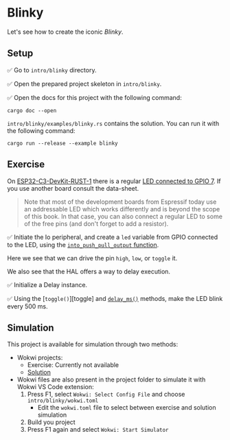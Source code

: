 # Blinky

Let's see how to create the iconic _Blinky_.


## Setup

✅ Go to `intro/blinky` directory.

✅ Open the prepared project skeleton in `intro/blinky`.

✅ Open the docs for this project with the following command:

```
cargo doc --open
```

`intro/blinky/examples/blinky.rs` contains the solution. You can run it with the following command:

```shell
cargo run --release --example blinky
```

## Exercise

On [ESP32-C3-DevKit-RUST-1] there is a regular [LED connected to GPIO 7]. If you use another board consult the data-sheet.

> Note that most of the development boards from Espressif today use an addressable LED which works differently and is beyond the scope of this book. In that case, you can also connect a regular LED to some of the free pins (and don't forget to add a resistor).

✅ Initiate the Io peripheral, and create a `led` variable from GPIO connected to the LED, using the
[`into_push_pull_output` function][into-push-pull-output].

Here we see that we can drive the pin `high`, `low`, or `toggle` it.

We also see that the HAL offers a way to delay execution.

✅ Initialize a Delay instance.

✅ Using the [`toggle()`][toggle] and [`delay_ms()`][delay-ms] methods, make the LED blink every 500 ms.


[ESP32-C3-DevKit-RUST-1]:  https://github.com/esp-rs/esp-rust-board
[LED connected to GPIO 7]: https://github.com/esp-rs/esp-rust-board#pin-layout
[into-push-pull-output]: https://docs.esp-rs.org/esp-hal/esp-hal/0.16.1/esp32c3/esp_hal/gpio/struct.GpioPin.html#method.into_push_pull_output
[toogle]: https://docs.rs/embedded-hal/0.2.7/embedded_hal/digital/v2/trait.ToggleableOutputPin.html#tymethod.toggle
[delay-ms]: https://docs.rs/embedded-hal/0.2.7/embedded_hal/blocking/delay/trait.DelayMs.html#tymethod.delay_ms

## Simulation

This project is available for simulation through two methods:
- Wokwi projects:
  - Exercise: Currently not available
  - [Solution](https://wokwi.com/projects/382725482391094273?build-cache=disable)
- Wokwi files are also present in the project folder to simulate it with Wokwi VS Code extension:
   1. Press F1, select `Wokwi: Select Config File` and choose `intro/blinky/wokwi.toml`
      - Edit the `wokwi.toml` file to select between exercise and solution simulation
   2. Build you project
   3. Press F1 again and select `Wokwi: Start Simulator`
